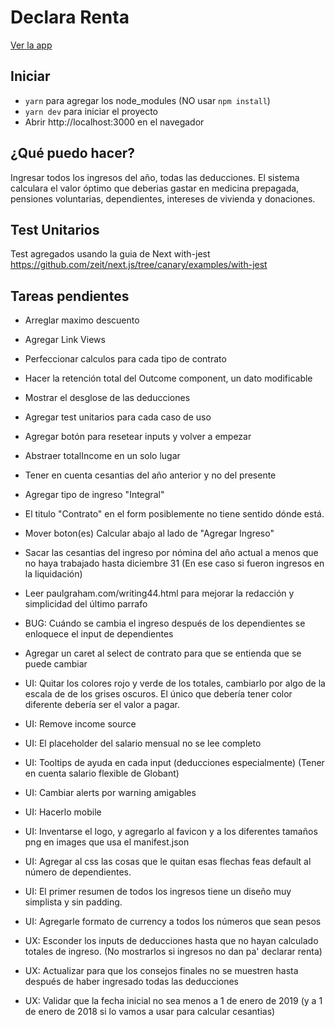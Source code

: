 # Declara Renta
[Ver la app](https://declaracion-de-renta.now.sh/)

## Iniciar
* `yarn` para agregar los node_modules (NO usar `npm install`)
* `yarn dev` para iniciar el proyecto
* Abrir http://localhost:3000 en el navegador

## ¿Qué puedo hacer?
Ingresar todos los ingresos del año, todas las deducciones. El sistema calculara el valor óptimo que deberias gastar en medicina prepagada, pensiones voluntarias, dependientes, intereses de vivienda y donaciones.

## Test Unitarios
Test agregados usando la guia de Next with-jest https://github.com/zeit/next.js/tree/canary/examples/with-jest

## Tareas pendientes
* Arreglar maximo descuento
* Agregar Link Views
* Perfeccionar calculos para cada tipo de contrato
* Hacer la retención total del Outcome component, un dato modificable
* Mostrar el desglose de las deducciones
* Agregar test unitarios para cada caso de uso
* Agregar botón para resetear inputs y volver a empezar
* Abstraer totalIncome en un solo lugar
* Tener en cuenta cesantias del año anterior y no del presente
* Agregar tipo de ingreso "Integral"
* El titulo "Contrato" en el form posiblemente no tiene sentido dónde está.
* Mover boton(es) Calcular abajo al lado de "Agregar Ingreso"
* Sacar las cesantias del ingreso por nómina del año actual a menos que no haya trabajado hasta diciembre 31 (En ese caso si fueron ingresos en la liquidación)
* Leer paulgraham.com/writing44.html para mejorar la redacción y simplicidad del último parrafo
* BUG: Cuándo se cambia el ingreso después de los dependientes se enloquece el input de dependientes

* Agregar un caret al select de contrato para que se entienda que se puede cambiar
* UI: Quitar los colores rojo y verde de los totales, cambiarlo por algo de la escala de de los grises oscuros. El único que debería tener color diferente debería ser el valor a pagar.
* UI: Remove income source
* UI: El placeholder del salario mensual no se lee completo
* UI: Tooltips de ayuda en cada input (deducciones especialmente) (Tener en cuenta salario flexible de Globant)
* UI: Cambiar alerts por warning amigables
* UI: Hacerlo mobile
* UI: Inventarse el logo, y agregarlo al favicon y a los diferentes tamaños png en images que usa el manifest.json
* UI: Agregar al css las cosas que le quitan esas flechas feas default al número de dependientes.
* UI: El primer resumen de todos los ingresos tiene un diseño muy simplista y sin padding.
* UI: Agregarle formato de currency a todos los números que sean pesos

* UX: Esconder los inputs de deducciones hasta que no hayan calculado totales de ingreso. (No mostrarlos si ingresos no dan pa' declarar renta)
* UX: Actualizar para que los consejos finales no se muestren hasta después de haber ingresado todas las deducciones
* UX: Validar que la fecha inicial no sea menos a 1 de enero de 2019 (y a 1 de enero de 2018 si lo vamos a usar para calcular cesantias)
